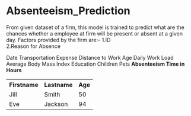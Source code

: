 # Absenteeism_Prediction
From given dataset of a firm, this model is trained to predict what are the chances whether a employee at firm will be present or absent at a given day.
Factors provided by the firm are:-
1.ID	
2.Reason for Absence
</li>Date	
</li>Transportation Expense	
</li>Distance to Work
</li>Age	
</li>Daily Work Load 
</li>Average	Body Mass Index	
</li>Education	
</li>Children	
</li>Pets	
<b>Absenteeism Time in Hours
  
  
  <table style="width:100%">
  <tr>
    <th>Firstname</th>
    <th>Lastname</th>
    <th>Age</th>
  </tr>
  <tr>
    <td>Jill</td>
    <td>Smith</td>
    <td>50</td>
  </tr>
  <tr>
    <td>Eve</td>
    <td>Jackson</td>
    <td>94</td>
  </tr>
</table>
